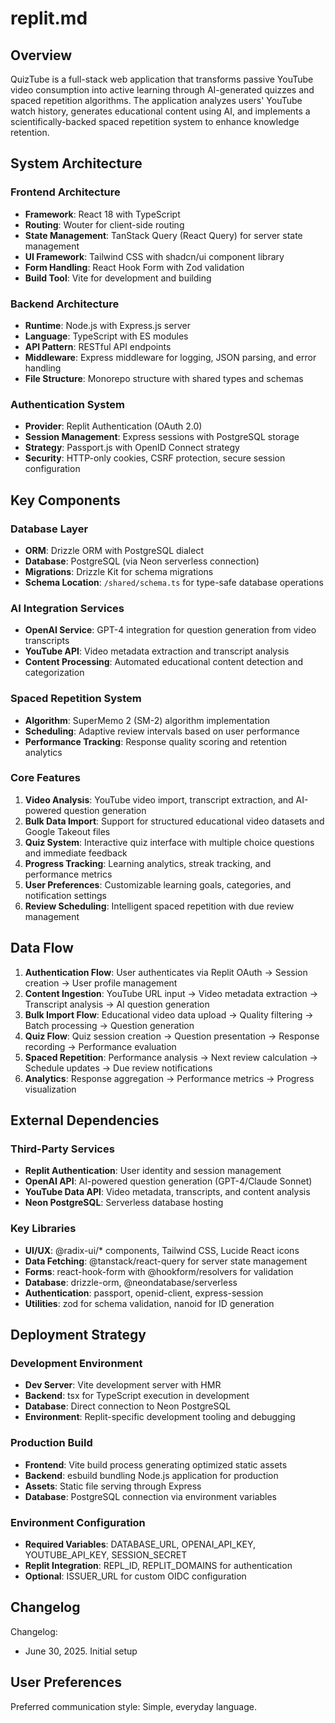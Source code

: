 # replit.md

## Overview

QuizTube is a full-stack web application that transforms passive YouTube video consumption into active learning through AI-generated quizzes and spaced repetition algorithms. The application analyzes users' YouTube watch history, generates educational content using AI, and implements a scientifically-backed spaced repetition system to enhance knowledge retention.

## System Architecture

### Frontend Architecture
- **Framework**: React 18 with TypeScript
- **Routing**: Wouter for client-side routing
- **State Management**: TanStack Query (React Query) for server state management
- **UI Framework**: Tailwind CSS with shadcn/ui component library
- **Form Handling**: React Hook Form with Zod validation
- **Build Tool**: Vite for development and building

### Backend Architecture
- **Runtime**: Node.js with Express.js server
- **Language**: TypeScript with ES modules
- **API Pattern**: RESTful API endpoints
- **Middleware**: Express middleware for logging, JSON parsing, and error handling
- **File Structure**: Monorepo structure with shared types and schemas

### Authentication System
- **Provider**: Replit Authentication (OAuth 2.0)
- **Session Management**: Express sessions with PostgreSQL storage
- **Strategy**: Passport.js with OpenID Connect strategy
- **Security**: HTTP-only cookies, CSRF protection, secure session configuration

## Key Components

### Database Layer
- **ORM**: Drizzle ORM with PostgreSQL dialect
- **Database**: PostgreSQL (via Neon serverless connection)
- **Migrations**: Drizzle Kit for schema migrations
- **Schema Location**: `/shared/schema.ts` for type-safe database operations

### AI Integration Services
- **OpenAI Service**: GPT-4 integration for question generation from video transcripts
- **YouTube API**: Video metadata extraction and transcript analysis
- **Content Processing**: Automated educational content detection and categorization

### Spaced Repetition System
- **Algorithm**: SuperMemo 2 (SM-2) algorithm implementation
- **Scheduling**: Adaptive review intervals based on user performance
- **Performance Tracking**: Response quality scoring and retention analytics

### Core Features
1. **Video Analysis**: YouTube video import, transcript extraction, and AI-powered question generation
2. **Bulk Data Import**: Support for structured educational video datasets and Google Takeout files
3. **Quiz System**: Interactive quiz interface with multiple choice questions and immediate feedback
4. **Progress Tracking**: Learning analytics, streak tracking, and performance metrics
5. **User Preferences**: Customizable learning goals, categories, and notification settings
6. **Review Scheduling**: Intelligent spaced repetition with due review management

## Data Flow

1. **Authentication Flow**: User authenticates via Replit OAuth → Session creation → User profile management
2. **Content Ingestion**: YouTube URL input → Video metadata extraction → Transcript analysis → AI question generation
3. **Bulk Import Flow**: Educational video data upload → Quality filtering → Batch processing → Question generation
4. **Quiz Flow**: Quiz session creation → Question presentation → Response recording → Performance evaluation
5. **Spaced Repetition**: Performance analysis → Next review calculation → Schedule updates → Due review notifications
6. **Analytics**: Response aggregation → Performance metrics → Progress visualization

## External Dependencies

### Third-Party Services
- **Replit Authentication**: User identity and session management
- **OpenAI API**: AI-powered question generation (GPT-4/Claude Sonnet)
- **YouTube Data API**: Video metadata, transcripts, and content analysis
- **Neon PostgreSQL**: Serverless database hosting

### Key Libraries
- **UI/UX**: @radix-ui/* components, Tailwind CSS, Lucide React icons
- **Data Fetching**: @tanstack/react-query for server state management
- **Forms**: react-hook-form with @hookform/resolvers for validation
- **Database**: drizzle-orm, @neondatabase/serverless
- **Authentication**: passport, openid-client, express-session
- **Utilities**: zod for schema validation, nanoid for ID generation

## Deployment Strategy

### Development Environment
- **Dev Server**: Vite development server with HMR
- **Backend**: tsx for TypeScript execution in development
- **Database**: Direct connection to Neon PostgreSQL
- **Environment**: Replit-specific development tooling and debugging

### Production Build
- **Frontend**: Vite build process generating optimized static assets
- **Backend**: esbuild bundling Node.js application for production
- **Assets**: Static file serving through Express
- **Database**: PostgreSQL connection via environment variables

### Environment Configuration
- **Required Variables**: DATABASE_URL, OPENAI_API_KEY, YOUTUBE_API_KEY, SESSION_SECRET
- **Replit Integration**: REPL_ID, REPLIT_DOMAINS for authentication
- **Optional**: ISSUER_URL for custom OIDC configuration

## Changelog

Changelog:
- June 30, 2025. Initial setup

## User Preferences

Preferred communication style: Simple, everyday language.